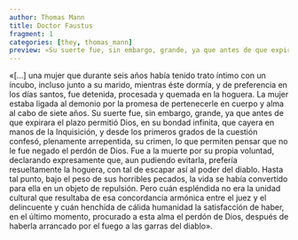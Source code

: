 ```yaml
---
author: Thomas Mann
title: Doctor Faustus
fragment: 1
categories: [they, thomas_mann]
preview: «Su suerte fue, sin embargo, grande, ya que antes de que expirara el plazo permitió Dios, en su bondad infinita, que cayera en manos de la Inquisición, y desde los primeros grados de la cuestión confesó, plenamente arrepentida, su crimen, lo que permiten pensar que no le fue negado el perdón de Dios [...]
---
```


«[...] una mujer que durante seis años había tenido trato íntimo con un íncubo, incluso junto a su marido, mientras éste dormía, y de preferencia en los días santos, fue detenida, procesada y quemada en la hoguera. La mujer estaba ligada al demonio por la promesa de pertenecerle en cuerpo y alma al cabo de siete años. Su suerte fue, sin embargo, grande, ya que antes de que expirara el plazo permitió Dios, en su bondad infinita, que cayera en manos de la Inquisición, y desde los primeros grados de la cuestión confesó, plenamente arrepentida, su crimen, lo que permiten pensar que no le fue negado el perdón de Dios. Fue a la muerte por su propia voluntad, declarando expresamente que, aun pudiendo evitarla, prefería resueltamente la hoguera, con tal de escapar así al poder del diablo. Hasta tal punto, bajo el peso de sus horribles pecados, la vida se había convertido para ella en un objeto de repulsión. Pero cuán espléndida no era la unidad cultural que resultaba de esa concordancia armónica entre el juez y el delincuente y cuán henchida de cálida humanidad la satisfacción de haber, en el último momento, procurado a esta alma el perdón de Dios, después de haberla arrancado por el fuego a las garras del diablo».